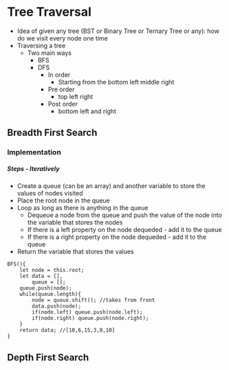 # Tree Traversal
- Idea of given any tree (BST or Binary Tree or Ternary Tree or any): how do we visit every node one time
- Traversing a tree
    - Two main ways
        - BFS
        - DFS
            - In order
                - Starting from the bottom left middle right
            - Pre order
                - top left right
            - Post order 
                - bottom left and right

## Breadth First Search
### Implementation
##### Steps - Iteratively
- Create a queue (can be an array) and another variable to store the values of nodes visited
- Place the root node in the queue
- Loop as long as there is anything in the queue
    - Dequeue a node from the queue and push the value of the node into the variable that stores the nodes
    - If there is a left property on the node dequeded - add it to the queue
    - If there is a right property on the node dequeded - add it to the queue
- Return the variable that stores the values

```JS
BFS(){
    let node = this.root;
    let data = [],
        queue = [];
    queue.push(node);
    while(queue.length){
        node = queue.shift(); //takes from front
        data.push(node);
        if(node.left) queue.push(node.left);
        if(node.right) queue.push(node.right);
    }
    return data; //[10,6,15,3,8,10]
}
```

## Depth First Search

